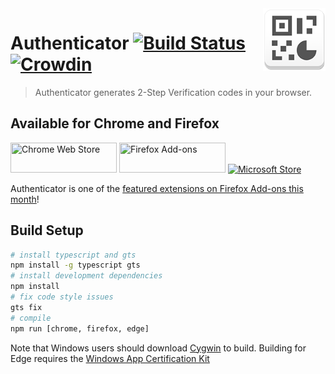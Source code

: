 <img align="right" width="100" height="100" src="https://github.com/Authenticator-Extension/Authenticator/raw/dev/images/icon128.png">

# Authenticator [![Build Status](https://travis-ci.org/Authenticator-Extension/Authenticator.svg?branch=dev)](https://travis-ci.org/Authenticator-Extension/Authenticator) [![Crowdin](https://d322cqt584bo4o.cloudfront.net/authenticator-firefox/localized.svg)](https://crowdin.com/project/authenticator-firefox) 

> Authenticator generates 2-Step Verification codes in your browser.

## Available for Chrome and Firefox

[<img src="https://raw.githubusercontent.com/wiki/Authenticator-Extension/Authenticator/readme-images/chrome-web-store.png" title="Chrome Web Store" width="170" height="48" />](https://chrome.google.com/webstore/detail/authenticator/bhghoamapcdpbohphigoooaddinpkbai) [<img src="https://raw.githubusercontent.com/wiki/Authenticator-Extension/Authenticator/readme-images/firefox-add-ons.png" title="Firefox Add-ons" width="170" height="48" />](https://addons.mozilla.org/en-US/firefox/addon/auth-helper?src=external-github) [<img src="https://raw.githubusercontent.com/wiki/Authenticator-Extension/Authenticator/readme-images/microsoft-store.png" title="Microsoft Store" height="48">](https://www.microsoft.com/store/apps/9P0FD39WFFMK?ocid=badge)

Authenticator is one of the [featured extensions on Firefox Add-ons this month](https://blog.mozilla.org/addons/2018/07/02/julys-featured-extensions-2/)! 

## Build Setup

``` bash
# install typescript and gts
npm install -g typescript gts
# install development dependencies
npm install
# fix code style issues
gts fix
# compile
npm run [chrome, firefox, edge]
```

Note that Windows users should download [Cygwin](http://cygwin.com/) to build. Building for Edge requires the [Windows App Certification Kit](https://developer.microsoft.com/en-us/windows/develop/app-certification-kit)

